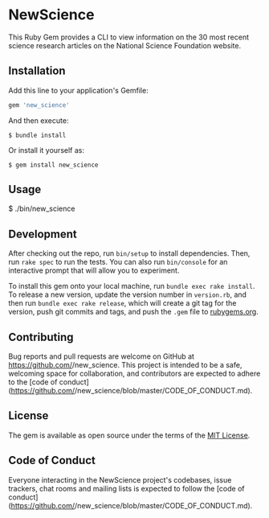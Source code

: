 # NewScience

This Ruby Gem provides a CLI to view information on the 30 most recent science research articles on the National Science Foundation website.


## Installation

Add this line to your application's Gemfile:

```ruby
gem 'new_science'
```

And then execute:

    $ bundle install

Or install it yourself as:

    $ gem install new_science

## Usage

$ ./bin/new_science

## Development

After checking out the repo, run `bin/setup` to install dependencies. Then, run `rake spec` to run the tests. You can also run `bin/console` for an interactive prompt that will allow you to experiment.

To install this gem onto your local machine, run `bundle exec rake install`. To release a new version, update the version number in `version.rb`, and then run `bundle exec rake release`, which will create a git tag for the version, push git commits and tags, and push the `.gem` file to [rubygems.org](https://rubygems.org).

## Contributing

Bug reports and pull requests are welcome on GitHub at https://github.com/<github username>/new_science. This project is intended to be a safe, welcoming space for collaboration, and contributors are expected to adhere to the [code of conduct](https://github.com/<github username>/new_science/blob/master/CODE_OF_CONDUCT.md).


## License

The gem is available as open source under the terms of the [MIT License](https://opensource.org/licenses/MIT).

## Code of Conduct

Everyone interacting in the NewScience project's codebases, issue trackers, chat rooms and mailing lists is expected to follow the [code of conduct](https://github.com/<github username>/new_science/blob/master/CODE_OF_CONDUCT.md).
